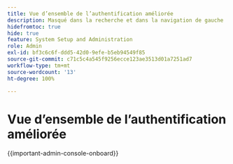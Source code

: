 ```yaml
---
title: Vue d’ensemble de l’authentification améliorée
description: Masqué dans la recherche et dans la navigation de gauche
hidefromtoc: true
hide: true
feature: System Setup and Administration
role: Admin
exl-id: bf3c6c6f-ddd5-42d0-9efe-b5eb94549f85
source-git-commit: c71c5c4a545f9256ecce123ae3513d01a7251ad7
workflow-type: tm+mt
source-wordcount: '13'
ht-degree: 100%

---
```


# Vue d’ensemble de l’authentification améliorée

<!-- enhanced authentication is no longer available for workfront customers -->

{{important-admin-console-onboard}}

<!--REMOVE ME MARCH 2026-->

<!--Adobe Workfront is changing the system management of users and passwords. These changes will roll out in a phased release called **Enhanced Authentication** experience. Enhanced Authentication offers users a more consistent and secure sign-in experience across all Workfront products and services.

The following table provides details about current and future functionality:

<table style="table-layout:auto"> 
 <col> 
 <col> 
 <col> 
 <col data-mc-conditions=""> 
 <thead> 
  <tr> 
   <th> <p><strong>Feature</strong> </p> </th> 
   <th><strong>Legacy Authentication</strong> </th> 
   <th><strong>Enhanced Authentication 1.0</strong> </th> 
   <th> <p>Enhanced Authentication 2.0</p> </th> 
  </tr> 
 </thead> 
 <tbody> 
  <tr> 
   <td colspan="3"> <p><strong>Login options</strong> </p> </td> 
   <td> <p> </p> </td> 
  </tr> 
  <tr> 
   <td> <p>Enable a single username to be used for all Workfront products and services, including training, support, and others</p> </td> 
   <td>Not available</td> 
   <td> <p>Not available</p> </td> 
   <td> <p>✓</p> </td> 
  </tr> 
  <tr> 
   <td> <p>Allow using the same email address across Workfront instances</p> </td> 
   <td> <p>✓</p> <p>Available as of the 2019.3 release</p> </td> 
   <td> <p>✓</p> <p>Available as of the 2019.3 release</p> </td> 
   <td> <p>✓</p> <p>Available as of the 2019.3 release</p> </td> 
  </tr> 
  <tr> 
   <td> <p>Email addresses are case-insensitive</p> </td> 
   <td> <p>✓</p> <p>Available as of the 2019.3 release</p> </td> 
   <td> <p>✓</p> <p>Multiple users cannot have the same email address if the address differs only by case. </p> </td> 
   <td> <p>✓</p> <p>Multiple users cannot have the same email address if the address differs only by case. </p> <p>Workfront administrators will be notified toward the end of 2019 to begin fixing duplicate email addresses.</p> </td> 
  </tr> 
  <tr> 
   <td colspan="3"> <p><strong>Password management options</strong> </p> </td> 
   <td> <p> </p> </td> 
  </tr> 
  <tr> 
   <td> <p>Instigate a password reset email for a user as the Workfront administrator</p> </td> 
   <td> <p>Not available </p> </td> 
   <td> <p>✓</p> </td> 
   <td> <p>✓</p> </td> 
  </tr> 
  <tr> 
   <td> <p>Set a temporary password for a user as the Workfront administrator</p> </td> 
   <td> <p>✓</p> </td> 
   <td> <p>Not planned</p> <p>This functionality is not a security best practice</p> </td> 
   <td> <p>Not planned</p> <p>This functionality is not a security best practice</p> </td> 
  </tr> 
  <tr> 
   <td colspan="3"> <p><strong>Password policy requirements</strong> </p> </td> 
   <td> <p> </p> </td> 
  </tr> 
  <tr> 
   <td> <p>Require users to reset passwords after a certain timeframe</p> </td> 
   <td>✓</td> 
   <td> <p>Not planned</p> </td> 
   <td> <p>✓</p> </td> 
  </tr> 
  <tr> 
   <td> <p>Restrict users from using a previous password </p> </td> 
   <td>✓</td> 
   <td>Not planned </td> 
   <td> <p>✓</p> </td> 
  </tr> 
  <tr> 
   <td> <p>Safeguard against incorrect password entry attempts </p> </td> 
   <td> <p>✓ </p> <p>Locks the account after 5 incorrect password entry attempts. The wait time required after lockout is configured by the Workfront administrator</p> </td> 
   <td> <p>✓</p> <p>Wait time is exponentially increased after each successive incorrect password based on industry best practices; the time required is not configurable by the Workfront administrator</p> </td> 
   <td> <p>✓</p> <p>Uses a lock-out algorithm that proactively blocks a variety of suspicious behavior.</p> </td> 
  </tr> 
  <tr> 
   <td> <p>Require a mix of lowercase, uppercase, numbers, and special characters</p> </td> 
   <td>✓</td> 
   <td> <p>✓ </p> <p>Enhanced flexibility in choosing specific requirements</p> </td> 
   <td> <p>✓</p> <p> 
     </p> </td> 
  </tr> 
  <tr> 
   <td> <p>Set a minimum password length </p> </td> 
   <td> Not available </td> 
   <td> ✓ </td> 
   <td> <p>✓</p> </td> 
  </tr> 
  <!--
   <tr data-mc-conditions="QuicksilverOrClassic.Draft mode"> 
    <td>Restrict users from using more than 2 identical characters in a row</td> 
    <td>Not available</td> 
    <td>Not available</td> 
    <td> <p>✓</p> </td> 
   </tr>
  -->
<!--<tr> 
   <td colspan="3"> <p><strong>Single Sign-On Protocol support</strong></p> </td> 
   <td>&nbsp;</td> 
  </tr> 
  <tr> 
   <td> <p>Supports SSO integrations that are compliant with Active Directory and LDAP protocols</p> </td> 
   <td> ✓&nbsp;</td> 
   <td> <p> Deprecated</p> <p>Active Directory, Azure, and LDAP systems should use SAML 2.0</p> </td> 
   <td> <p>Deprecated</p> <p>Active Directory, Azure, and LDAP systems can be configured with encrypted SAML 2.0 or OpenID Connect.</p> </td> 
  </tr> 
  <tr> 
   <td> <p>Supports SSO protocols that are compliant with SAML 2.0&nbsp;</p> </td> 
   <td>✓</td> 
   <td> ✓&nbsp;</td> 
   <td> <p>✓</p> </td> 
  </tr> 
  <tr> 
   <td> <p>Supports Open ID Connect protocols</p> </td> 
   <td> <p>Not available</p> </td> 
   <td> <p>Not available</p> </td> 
   <td> <p>✓</p> </td> 
  </tr> 
  <tr> 
   <td> <p> Configure the Workfront login page to always redirect to the identity provider login page </p> </td> 
   <td> Enabled by default and cannot be disabled</td> 
   <td> <p>✓</p> <p>Workfront administrator can configure the login page to redirect to the identity provider login page, or can configure a login button or buttons.</p> </td> 
   <td> <p>✓</p> <p> Workfront administrators can configure the login page to redirect to the identity provider login page, or can configure a login button or buttons.</p> </td> 
  </tr> 
  <tr> 
   <td> <p>Allow each instance to enable multiple SSO providers</p> </td> 
   <td> <p>N/A</p> </td> 
   <td> <p>Not planned</p> </td> 
   <td> <p>✓</p> </td> 
  </tr> 
  <tr> 
   <td colspan="3"> <p><strong>Environment support</strong> </p> </td> 
   <td>&nbsp;</td> 
  </tr> 
  <tr> 
   <td> <p>A single username and password for Preview environments</p> </td> 
   <td> <p>Not available</p> </td> 
   <td> <p>Not available</p> </td> 
   <td> <p>✓</p> </td> 
  </tr> 
  <tr> 
   <td> <p>A single username and password for Sandbox environments</p> </td> 
   <td> <p>Not available</p> </td> 
   <td> <p>Not available</p> </td> 
   <td> <p>✓</p> </td> 
  </tr> 
  <!--
   <tr> 
    <td> <p>Available for Production environments</p> </td> 
    <td>✓</td> 
    <td> ✓&nbsp;</td> 
    <td> <p>✓</p> </td> 
   </tr>
   <tr data-mc-conditions="QuicksilverOrClassic.Draft mode"> 
    <td> Available for Preview and Sandbox environments&nbsp;</td> 
    <td> ✓&nbsp;</td> 
    <td> ✓</td> 
    <td> <p>✓</p> </td> 
   </tr>
   </tbody> 
</table>-->
